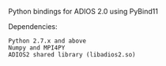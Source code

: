 Python bindings for ADIOS 2.0 using PyBind11

Dependencies:
	
	Python 2.7.x and above
	Numpy and MPI4PY
	ADIOS2 shared library (libadios2.so)  
	